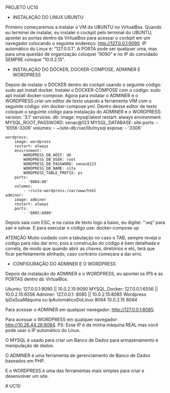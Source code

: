 PROJETO UC10

- INSTALAÇÃO DO LINUX UBUNTU

Primeiro começaremos a instalar o VM do UBUNTU no VirtualBox. Quando eu terminei de instalar, eu instalei o cockpit pelo terminal do UBUNTU, apontei as portas dentro da VirtualBox para acessar o cockpit em um navegador colocando o seguinte endereço: http://127.0.0.1:9090. IP automático do Linux é: “127.0.0.1”. A PORTA pode ser qualquer uma, mas para uma questão de organização coloquei “9090” e no IP do convidado SEMPRE coloque “10.0.2.15”.

- INSTALAÇÃO DO DOCKER, DOCKER-COMPOSE, ADMINER E WORDPRESS

Depois de instalar o DOCKER dentro do cockpit usando o seguinte código: sudo apt install docker.
Instalei o DOCKER-COMPOSE com o código: sudo apt install docker-compose.
Agora para instalar o ADMINER e o WORDPRESS criei um editor de texto usando a ferramenta VIM com o seguinte código: vim docker-compose.yml.
Dentro desse editor de texto coloquei o seguinte código para instalação do ADMINER e o WORDPRESS:
version: '3.1'
services: 
    db:
        image: mysql:latest
        restart: always
        environment:
            MYSQL_ROOT_PASSWORD: senac@123
            MYSQL_DATABASE: site
        ports:
            - '6556-3306'
        volumes:
            - ~/site-db:/var/lib/mysql
        expose: 
            - '3306'
   
    wordpress:
        image: wordpress
        restart: always
        environment:
            WORDPRESS_DB_HOST: db
            WORDPRESS_DB_USER: root
            WORDPRESS_DB_PASSWORD: senac@123
            WORDPRESS_DB_NAME: site
            WORDPRESS_TABLE_PREFIX: ps
        ports:
            - '8084:80'
        volumes:
            - ~/site-wordpress:/var/www/html
    adminer:
        image: adminer
        restart: always
        ports:
            - '8085:8080'

Depois saia com ESC, e na caixa de texto logo a baixo, eu digitei: “:wq” para sair e salvar.
E para executar o código use: docker-compose up

ATENÇÃO
Muito cuidado com a tabulação no caso o TAB, sempre reveja o código para não dar erro, pois a construção do código é bem detalhada e correta, de modo que quando abrir as chaves, diretórios e etc, terá que ficar perfeitamente alinhado, caso contrário começara a dar erro.


- CONFIGURAÇÃO DO ADMINER E O WORDPRESS

Depois da instalação do ADMINER e o WORDPRESS, eu apontei os IPS e as PORTAS dentro do VirtualBox.


Ubuntu: 127.0.0.1:9090 || 10.0.2.15:9090
MYSQL_Docker: 127.0.0.1:6556 || 10.0.2.15:6556
Adminer: 127.0.0.1: 8085 || 10.0.2.15:8085
Wordpress	IpDaSuaMáquina ou IpAutomáticoDoLinux	8084	10.0.2.15	8084

Para acessar o ADMINER em qualquer navegador: http://127.0.0.1:8085.

Para acessar o WORDPRESS em qualquer navegador: http://10.26.44.26:8084.
PS: Esse IP é da minha máquina REAL mas você pode usar o IP automático do Linux.


O MYSQL é usado para criar um Banco de Dados para armazenamento e manipulação de dados.

O ADMINER é uma ferramenta de gerenciamento de Banco de Dados baseados em PHP.

E o WORDPRESS é uma das ferramentas mais simples para criar e desenvolver um site.

#   U C 1 0  
 